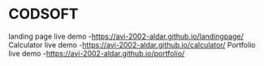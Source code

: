 # CODSOFT

landing page live demo -https://avi-2002-aldar.github.io/landingpage/
Calculator live demo -https://avi-2002-aldar.github.io/calculator/
Portfolio live demo -https://avi-2002-aldar.github.io/portfolio/
